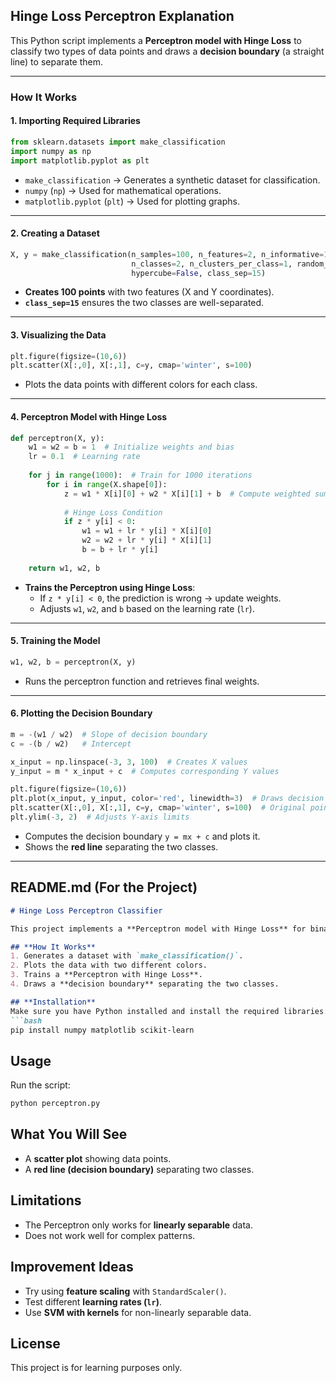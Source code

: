 ## **Hinge Loss Perceptron Explanation**

This Python script implements a **Perceptron model with Hinge Loss** to classify two types of data points and draws a **decision boundary** (a straight line) to separate them.

---

### **How It Works**

#### **1. Importing Required Libraries**
```python
from sklearn.datasets import make_classification
import numpy as np
import matplotlib.pyplot as plt
```
- `make_classification` → Generates a synthetic dataset for classification.
- `numpy` (`np`) → Used for mathematical operations.
- `matplotlib.pyplot` (`plt`) → Used for plotting graphs.

---

#### **2. Creating a Dataset**
```python
X, y = make_classification(n_samples=100, n_features=2, n_informative=1, n_redundant=0,
                           n_classes=2, n_clusters_per_class=1, random_state=41,
                           hypercube=False, class_sep=15)
```
- **Creates 100 points** with two features (X and Y coordinates).
- **`class_sep=15`** ensures the two classes are well-separated.

---

#### **3. Visualizing the Data**
```python
plt.figure(figsize=(10,6))
plt.scatter(X[:,0], X[:,1], c=y, cmap='winter', s=100)
```
- Plots the data points with different colors for each class.

---

#### **4. Perceptron Model with Hinge Loss**
```python
def perceptron(X, y):
    w1 = w2 = b = 1  # Initialize weights and bias
    lr = 0.1  # Learning rate
    
    for j in range(1000):  # Train for 1000 iterations
        for i in range(X.shape[0]):
            z = w1 * X[i][0] + w2 * X[i][1] + b  # Compute weighted sum
            
            # Hinge Loss Condition
            if z * y[i] < 0:
                w1 = w1 + lr * y[i] * X[i][0]
                w2 = w2 + lr * y[i] * X[i][1]
                b = b + lr * y[i]
                
    return w1, w2, b
```
- **Trains the Perceptron using Hinge Loss**:
  - If `z * y[i] < 0`, the prediction is wrong → update weights.
  - Adjusts `w1`, `w2`, and `b` based on the learning rate (`lr`).

---

#### **5. Training the Model**
```python
w1, w2, b = perceptron(X, y)
```
- Runs the perceptron function and retrieves final weights.

---

#### **6. Plotting the Decision Boundary**
```python
m = -(w1 / w2)  # Slope of decision boundary
c = -(b / w2)   # Intercept

x_input = np.linspace(-3, 3, 100)  # Creates X values
y_input = m * x_input + c  # Computes corresponding Y values

plt.figure(figsize=(10,6))
plt.plot(x_input, y_input, color='red', linewidth=3)  # Draws decision boundary
plt.scatter(X[:,0], X[:,1], c=y, cmap='winter', s=100)  # Original points
plt.ylim(-3, 2)  # Adjusts Y-axis limits
```
- Computes the decision boundary `y = mx + c` and plots it.
- Shows the **red line** separating the two classes.

---

## **README.md (For the Project)**
```markdown
# Hinge Loss Perceptron Classifier

This project implements a **Perceptron model with Hinge Loss** for binary classification. The model is trained on a synthetic dataset and visualizes the decision boundary.

## **How It Works**
1. Generates a dataset with `make_classification()`.
2. Plots the data with two different colors.
3. Trains a **Perceptron with Hinge Loss**.
4. Draws a **decision boundary** separating the two classes.

## **Installation**
Make sure you have Python installed and install the required libraries:
```bash
pip install numpy matplotlib scikit-learn
```

## **Usage**
Run the script:
```bash
python perceptron.py
```

## **What You Will See**
- A **scatter plot** showing data points.
- A **red line (decision boundary)** separating two classes.

## **Limitations**
- The Perceptron only works for **linearly separable** data.
- Does not work well for complex patterns.

## **Improvement Ideas**
- Try using **feature scaling** with `StandardScaler()`.
- Test different **learning rates (`lr`)**.
- Use **SVM with kernels** for non-linearly separable data.

## **License**
This project is for learning purposes only.
```

